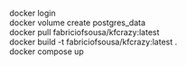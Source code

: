 docker login \
docker volume create postgres_data \
docker pull fabriciofsousa/kfcrazy:latest \
docker build -t fabriciofsousa/kfcrazy:latest . \
docker compose up
